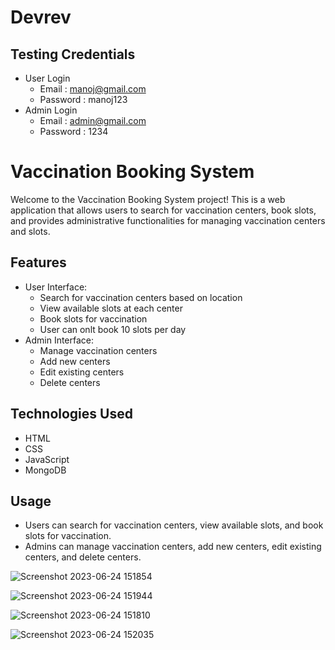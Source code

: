# Devrev

## Testing Credentials 
  - User Login
      - Email : manoj@gmail.com
      - Password : manoj123
  - Admin Login
      - Email : admin@gmail.com
      - Password : 1234

# Vaccination Booking System

Welcome to the Vaccination Booking System project! This is a web application that allows users to search for vaccination centers, book slots, and provides administrative functionalities for managing vaccination centers and slots.

## Features

- User Interface:
  - Search for vaccination centers based on location
  - View available slots at each center
  - Book slots for vaccination
  - User can onlt book 10 slots per day
- Admin Interface:
  - Manage vaccination centers
  - Add new centers
  - Edit existing centers
  - Delete centers

## Technologies Used

- HTML
- CSS
- JavaScript
- MongoDB


## Usage

- Users can search for vaccination centers, view available slots, and book slots for vaccination.
- Admins can manage vaccination centers, add new centers, edit existing centers, and delete centers.

![Screenshot 2023-06-24 151854](https://github.com/ManojMamilla/Devrev/assets/93309757/8e1a12ee-7bd9-427f-a714-ec9cf8c62ffa)

![Screenshot 2023-06-24 151944](https://github.com/ManojMamilla/Devrev/assets/93309757/e0b22326-46ab-49d8-80a8-217594cbb279)

![Screenshot 2023-06-24 151810](https://github.com/ManojMamilla/Devrev/assets/93309757/23836c34-2ea3-40bf-aaae-a31d31b42f20)

![Screenshot 2023-06-24 152035](https://github.com/ManojMamilla/Devrev/assets/93309757/5a65fefc-8799-408d-b50c-435ba227eb4b)

